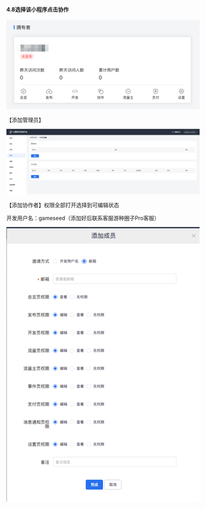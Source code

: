 #### 4.8选择该小程序点击协作

![图片](./image/6feb8257-d0e5-4d27-a43d-ca0de967ecf9.052.png)

【添加管理员】

![图片](./image/6feb8257-d0e5-4d27-a43d-ca0de967ecf9.053.png)

【添加协作者】权限全部打开选择到可编辑状态

开发用户名：gameseed（添加好后联系客服游种圈子Pro客服）

![图片](./image/6feb8257-d0e5-4d27-a43d-ca0de967ecf9.054.png)